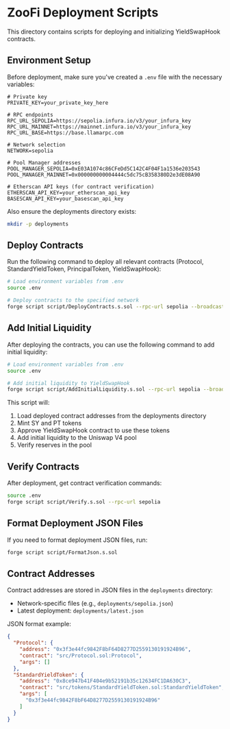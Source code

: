 # ZooFi Deployment Scripts

This directory contains scripts for deploying and initializing YieldSwapHook contracts.

## Environment Setup

Before deployment, make sure you've created a `.env` file with the necessary variables:

```
# Private key
PRIVATE_KEY=your_private_key_here

# RPC endpoints
RPC_URL_SEPOLIA=https://sepolia.infura.io/v3/your_infura_key
RPC_URL_MAINNET=https://mainnet.infura.io/v3/your_infura_key
RPC_URL_BASE=https://base.llamarpc.com

# Network selection
NETWORK=sepolia

# Pool Manager addresses
POOL_MANAGER_SEPOLIA=0xE03A1074c86CFeDd5C142C4F04F1a1536e203543
POOL_MANAGER_MAINNET=0x000000000004444c5dc75cB358380D2e3dE08A90

# Etherscan API keys (for contract verification)
ETHERSCAN_API_KEY=your_etherscan_api_key
BASESCAN_API_KEY=your_basescan_api_key
```

Also ensure the deployments directory exists:

```bash
mkdir -p deployments
```

## Deploy Contracts

Run the following command to deploy all relevant contracts (Protocol, StandardYieldToken, PrincipalToken, YieldSwapHook):

```bash
# Load environment variables from .env
source .env

# Deploy contracts to the specified network
forge script script/DeployContracts.s.sol --rpc-url sepolia --broadcast --verify
```

## Add Initial Liquidity

After deploying the contracts, you can use the following command to add initial liquidity:

```bash
# Load environment variables from .env
source .env

# Add initial liquidity to YieldSwapHook
forge script script/AddInitialLiquidity.s.sol --rpc-url sepolia --broadcast
```

This script will:
1. Load deployed contract addresses from the deployments directory
2. Mint SY and PT tokens
3. Approve YieldSwapHook contract to use these tokens
4. Add initial liquidity to the Uniswap V4 pool
5. Verify reserves in the pool

## Verify Contracts

After deployment, get contract verification commands:

```bash
source .env
forge script script/Verify.s.sol --rpc-url sepolia
```

## Format Deployment JSON Files

If you need to format deployment JSON files, run:

```bash
forge script script/FormatJson.s.sol
```

## Contract Addresses

Contract addresses are stored in JSON files in the `deployments` directory:
- Network-specific files (e.g., `deployments/sepolia.json`)
- Latest deployment: `deployments/latest.json`

JSON format example:
```json
{
  "Protocol": {
    "address": "0x3f3e44fc9842F8bF64D8277D2559130191924B96",
    "contract": "src/Protocol.sol:Protocol",
    "args": []
  },
  "StandardYieldToken": {
    "address": "0x8ce947b41F404e9b52191b35c12634FC1DA630C3",
    "contract": "src/tokens/StandardYieldToken.sol:StandardYieldToken", 
    "args": [
      "0x3f3e44fc9842F8bF64D8277D2559130191924B96"
    ]
  }
}
```
